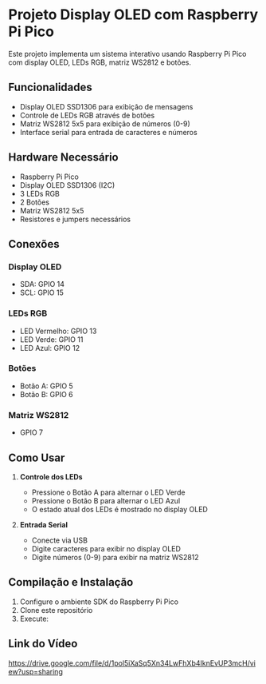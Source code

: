 # Projeto Display OLED com Raspberry Pi Pico

Este projeto implementa um sistema interativo usando Raspberry Pi Pico com display OLED, LEDs RGB, matriz WS2812 e botões.

## Funcionalidades

- Display OLED SSD1306 para exibição de mensagens
- Controle de LEDs RGB através de botões
- Matriz WS2812 5x5 para exibição de números (0-9)
- Interface serial para entrada de caracteres e números

## Hardware Necessário

- Raspberry Pi Pico
- Display OLED SSD1306 (I2C)
- 3 LEDs RGB
- 2 Botões
- Matriz WS2812 5x5
- Resistores e jumpers necessários

## Conexões

### Display OLED

- SDA: GPIO 14
- SCL: GPIO 15

### LEDs RGB

- LED Vermelho: GPIO 13
- LED Verde: GPIO 11
- LED Azul: GPIO 12

### Botões

- Botão A: GPIO 5
- Botão B: GPIO 6

### Matriz WS2812

- GPIO 7

## Como Usar

1. **Controle dos LEDs**

   - Pressione o Botão A para alternar o LED Verde
   - Pressione o Botão B para alternar o LED Azul
   - O estado atual dos LEDs é mostrado no display OLED

2. **Entrada Serial**
   - Conecte via USB
   - Digite caracteres para exibir no display OLED
   - Digite números (0-9) para exibir na matriz WS2812

## Compilação e Instalação

1. Configure o ambiente SDK do Raspberry Pi Pico
2. Clone este repositório
3. Execute:

## Link do Vídeo

https://drive.google.com/file/d/1pol5iXaSq5Xn34LwFhXb4IknEvUP3mcH/view?usp=sharing
